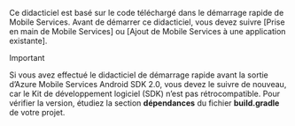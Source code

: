 Ce didacticiel est basé sur le code téléchargé dans le démarrage rapide de Mobile Services. Avant de démarrer ce didacticiel, vous devez suivre [Prise en main de Mobile Services] ou [Ajout de Mobile Services à une application existante].

> [!IMPORTANT]
> Si vous avez effectué le didacticiel de démarrage rapide avant la sortie d’Azure Mobile Services Android SDK 2.0, vous devez le suivre de nouveau, car le Kit de développement logiciel (SDK) n’est pas rétrocompatible. Pour vérifier la version, étudiez la section **dépendances** du fichier **build.gradle** de votre projet.
> 
> 

<!-- URLs. 
[Prise en main de Mobile Services]: ../articles/mobile-services-android-get-started.md
[Ajout de Mobile Services à une application existante]: ../articles/mobile-services-android-get-started-data.md
-->

<!---HONumber=Oct15_HO3-->